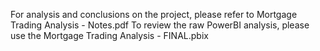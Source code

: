 For analysis and conclusions on the project, please refer to Mortgage Trading Analysis - Notes.pdf
To review the raw PowerBI analysis, please use the Mortgage Trading Analysis - FINAL.pbix

